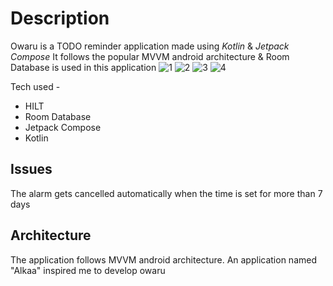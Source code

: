 # Description
Owaru is a TODO reminder application made using *Kotlin* & *Jetpack Compose*
It follows the popular MVVM android architecture & Room Database is used in this application
![1](https://github.com/user-attachments/assets/9b2f7128-3f06-49dd-9995-6ac3e2305125)
![2](https://github.com/user-attachments/assets/76908c32-a343-4737-9949-a83018c475a6)
![3](https://github.com/user-attachments/assets/08a5bda9-ce76-4ac1-b083-9162878d60c6)
![4](https://github.com/user-attachments/assets/ca56177f-3867-4445-8ef5-c7132af8c8f6)

Tech used -
* HILT
* Room Database
* Jetpack Compose
* Kotlin

## Issues
The alarm gets cancelled automatically when the time is set for more than 7 days
## Architecture
The application follows MVVM android architecture. An application named "Alkaa" inspired me to develop owaru

